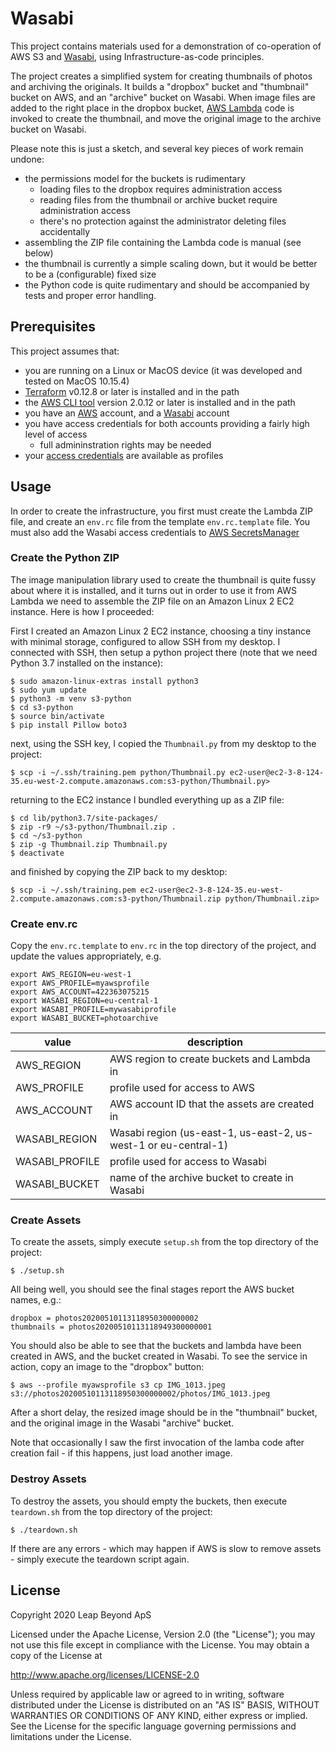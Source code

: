 # Wasabi
This project contains materials used for a demonstration of co-operation of AWS S3 and [Wasabi](https://wasabi.com/), using
Infrastructure-as-code principles.

The project creates a simplified system for creating thumbnails of photos and archiving the originals. It builds a "dropbox"
bucket and "thumbnail" bucket on AWS, and an "archive" bucket on Wasabi. When image files are added to the right place in the
dropbox bucket, [AWS Lambda](https://aws.amazon.com/lambda/) code is invoked to create the thumbnail, and move the original image to the archive bucket on Wasabi.

Please note this is just a sketch, and several key pieces of work remain undone:

  - the permissions model for the buckets is rudimentary
    - loading files to the dropbox requires administration access
    - reading files from the thumbnail or archive bucket require administration access
    - there's no protection against the administrator deleting files accidentally
  - assembling the ZIP file containing the Lambda code is manual (see below)
  - the thumbnail is currently a simple scaling down, but it would be better to be a (configurable) fixed size
  - the Python code is quite rudimentary and should be accompanied by tests and proper error handling.

## Prerequisites
This project assumes that:

  - you are running on a Linux or MacOS device (it was developed and tested on MacOS 10.15.4)
  - [Terraform](https://www.terraform.io/) v0.12.8 or later is installed and in the path
  - the [AWS CLI tool](https://docs.aws.amazon.com/cli/index.html) version 2.0.12 or later is installed and in the path
  - you have an [AWS](https://aws.amazon.com/) account, and a [Wasabi](https://wasabi.com/) account
  - you have access credentials for both accounts providing a fairly high level of access
    - full admininstration rights may be needed
  - your [access credentials](https://docs.aws.amazon.com/cli/latest/userguide/cli-configure-files.html) are available as profiles

## Usage
In order to create the infrastructure, you first must create the Lambda ZIP file, and create an `env.rc` file from the template
`env.rc.template` file. You must also add the Wasabi access credentials to [AWS SecretsManager](https://aws.amazon.com/secrets-manager/)

### Create the Python ZIP
The image manipulation library used to create the thumbnail is quite fussy about where it is installed, and it turns out in order
to use it from AWS Lambda we need to assemble the ZIP file on an Amazon Linux 2 EC2 instance. Here is how I proceeded:

First I created an Amazon Linux 2 EC2 instance, choosing a tiny instance with minimal storage, configured to allow SSH from my desktop. I connected with SSH, then setup a python project there (note that we need Python 3.7 installed on the instance):

```
$ sudo amazon-linux-extras install python3
$ sudo yum update
$ python3 -m venv s3-python
$ cd s3-python
$ source bin/activate
$ pip install Pillow boto3
```

next, using the SSH key, I copied the `Thumbnail.py` from my desktop to the project:

```
$ scp -i ~/.ssh/training.pem python/Thumbnail.py ec2-user@ec2-3-8-124-35.eu-west-2.compute.amazonaws.com:s3-python/Thumbnail.py>
```

returning to the EC2 instance I bundled everything up as a ZIP file:

```
$ cd lib/python3.7/site-packages/
$ zip -r9 ~/s3-python/Thumbnail.zip .
$ cd ~/s3-python
$ zip -g Thumbnail.zip Thumbnail.py
$ deactivate
```

and finished by copying the ZIP back to my desktop:

```
$ scp -i ~/.ssh/training.pem ec2-user@ec2-3-8-124-35.eu-west-2.compute.amazonaws.com:s3-python/Thumbnail.zip python/Thumbnail.zip>
```

### Create env.rc
Copy the `env.rc.template` to `env.rc` in the top directory of the project, and update the values appropriately, e.g.

```
export AWS_REGION=eu-west-1
export AWS_PROFILE=myawsprofile
export AWS_ACCOUNT=422363075215
export WASABI_REGION=eu-central-1
export WASABI_PROFILE=mywasabiprofile
export WASABI_BUCKET=photoarchive
```

| value          | description                                                     |
| -------------- | --------------------------------------------------------------- |
| AWS_REGION     | AWS region to create buckets and Lambda in                      |
| AWS_PROFILE    | profile used for access to AWS                                  |
| AWS_ACCOUNT    | AWS account ID that the assets are created in                   |
| WASABI_REGION  | Wasabi region (us-east-1, us-east-2, us-west-1 or eu-central-1) |
| WASABI_PROFILE | profile used for access to Wasabi                               |
| WASABI_BUCKET  | name of the archive bucket to create in Wasabi                  |

### Create Assets
To create the assets, simply execute `setup.sh` from the top directory of the project:

```
$ ./setup.sh
```

All being well, you should see the final stages report the AWS bucket names, e.g.:

```
dropbox = photos20200510113118950300000002
thumbnails = photos20200510113118949300000001
```

You should also be able to see that the buckets and lambda have been created in AWS, and the bucket created in Wasabi. To
see the service in action, copy an image to the "dropbox" button:

```
$ aws --profile myawsprofile s3 cp IMG_1013.jpeg s3://photos20200510113118950300000002/photos/IMG_1013.jpeg
```

After a short delay, the resized image should be in the "thumbnail" bucket, and the original image in the Wasabi "archive" bucket.

Note that occasionally I saw the first invocation of the lamba code after creation fail - if this happens, just load another image.

### Destroy Assets
To destroy the assets, you should empty the buckets, then execute `teardown.sh` from the top directory of the project:

```
$ ./teardown.sh
```

If there are any errors - which may happen if AWS is slow to remove assets - simply execute the teardown script again.

## License
Copyright 2020 Leap Beyond ApS

Licensed under the Apache License, Version 2.0 (the "License");
you may not use this file except in compliance with the License.
You may obtain a copy of the License at

   http://www.apache.org/licenses/LICENSE-2.0

Unless required by applicable law or agreed to in writing, software
distributed under the License is distributed on an "AS IS" BASIS,
WITHOUT WARRANTIES OR CONDITIONS OF ANY KIND, either express or implied.
See the License for the specific language governing permissions and
limitations under the License.
